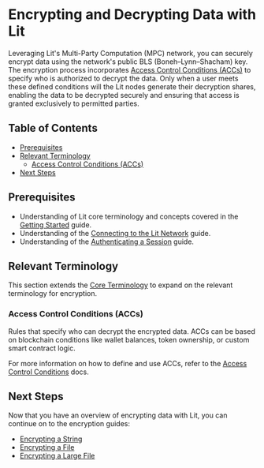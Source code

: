 <!-- omit in toc -->
# Encrypting and Decrypting Data with Lit

Leveraging Lit's Multi-Party Computation (MPC) network, you can securely encrypt data using the network's public BLS (Boneh–Lynn–Shacham) key. The encryption process incorporates [Access Control Conditions (ACCs)](#access-control-conditions-accs) to specify who is authorized to decrypt the data. Only when a user meets these defined conditions will the Lit nodes generate their decryption shares, enabling the data to be decrypted securely and ensuring that access is granted exclusively to permitted parties.

<!-- omit in toc -->
## Table of Contents

- [Prerequisites](#prerequisites)
- [Relevant Terminology](#relevant-terminology)
  - [Access Control Conditions (ACCs)](#access-control-conditions-accs)
- [Next Steps](#next-steps)

## Prerequisites

- Understanding of Lit core terminology and concepts covered in the [Getting Started](../_getting-started/README.md#core-terminology) guide.
- Understanding of the [Connecting to the Lit Network](../_getting-started/connecting-to-lit/README.md) guide.
- Understanding of the [Authenticating a Session](../_getting-started/authenticating-a-session/README.md) guide.

## Relevant Terminology

This section extends the [Core Terminology](../_getting-started/README.md#core-terminology) to expand on the relevant terminology for encryption.

### Access Control Conditions (ACCs)

Rules that specify who can decrypt the encrypted data. ACCs can be based on blockchain conditions like wallet balances, token ownership, or custom smart contract logic.

For more information on how to define and use ACCs, refer to the [Access Control Conditions](https://developer.litprotocol.com/category/advanced-topics) docs.

## Next Steps

Now that you have an overview of encrypting data with Lit, you can continue on to the encryption guides:

- [Encrypting a String](./encrypt-string/README.md)
- [Encrypting a File](./encrypt-file/README.md)
- [Encrypting a Large File](./encrypt-large-file/README.md)